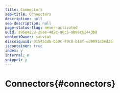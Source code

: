 ```yaml
---
title: Connectors
seo-title: Connectors
description: null
seo-description: null
page-status-flag: never-activated
uuid: a95e4228-26ee-4d2c-a6c5-ab98c62443b8
contentOwner: sauviat
discoiquuid: 015453db-b50c-49c8-b16f-ed9091d0ed26
iscontainer: true
index: y
internal: n
snippet: y
---
```


# Connectors{#connectors}

